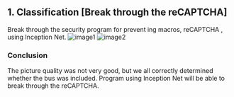 ## 1. Classification [Break through the reCAPTCHA]
Break through the security program for prevent ing macros, reCAPTCHA , using Inception Net.
![image1](/image/image1.jpg)
![image2](/image/image2.jpg)
### Conclusion
The picture quality was not very good, but we all correctly determined whether the bus was included. 
Program using Inception Net will be able to break through the reCAPTCHA.
